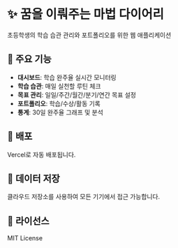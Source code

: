 # ✨ 꿈을 이뤄주는 마법 다이어리

초등학생의 학습 습관 관리와 포트폴리오를 위한 웹 애플리케이션

## 🌟 주요 기능

- **대시보드**: 학습 완주율 실시간 모니터링
- **학습 습관**: 매일 실천할 루틴 체크
- **목표 관리**: 일일/주간/월간/분기/연간 목표 설정
- **포트폴리오**: 학습/수상/활동 기록
- **통계**: 30일 완주율 그래프 및 분석

## 🚀 배포

Vercel로 자동 배포됩니다.

## 💾 데이터 저장

클라우드 저장소를 사용하여 모든 기기에서 접근 가능합니다.

## 📝 라이선스

MIT License